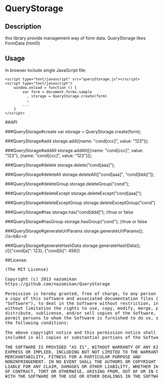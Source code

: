 QueryStorage
===

## Description
this library provide management way of form data.
QueryStorage likes FormData (html5)

## Usage
In browser include single JavaScript file:

    <script type="text/javascript" src="queryStorage.js"></script>
    <script type="text/javascript">
        window.onload = function () {
            var form = document.forms.sample
              , storage = QueryStorage.create(form)
              ;
            ...
        }
    </script>

##API

###QueryStorage#create
    var storage = QueryStorage.create(form);

###QueryStorage#add
    storage.add({name: "cond[ccc]", value: "123"});

###QueryStorage#addAll
    storage.addAll([{name: "cond[ccc]", value: "123"}, {name: "cond[ccc]", value: "123"}]);

###QueryStorage#delete
    storage.delete("cond[aaa]");

###QueryStorage#deleteAll
    storage.deleteAll(["cond[aaa]", "cond[bbb]"]);

###QueryStorage#deleteGroup
    storage.deleteGroup("cond");

###QueryStorage#deleteExcept
    storage.deleteExcept("cond[aaa]");

###QueryStorage#deleteExceptGroup
    storage.deleteExceptGroup("cond")

###QueryStorage#has
    storage.has("cond[ddd]"); //true or false

###QueryStorage#hasGroup
    storage.hasGroup("cond"); //true or false

###QueryStorage#generateUrlParams
    storage.generateUrlParams(); //a=b&amp;c=d

###QueryStorage#generateHashData
    storage.generateHashData(); //[{"cond[a]": 123}, {"cond[b]": 456}]

##License:
<pre>
(The MIT License)

Copyright (c) 2013 nazomikan
https://github.com/nazomikan/QueryStorage

Permission is hereby granted, free of charge, to any person obtaining
a copy of this software and associated documentation files (the
"Software"), to deal in the Software without restriction, including
without limitation the rights to use, copy, modify, merge, publish,
distribute, sublicense, and/or sell copies of the Software, and to
permit persons to whom the Software is furnished to do so, subject to
the following conditions:

The above copyright notice and this permission notice shall be
included in all copies or substantial portions of the Software.

THE SOFTWARE IS PROVIDED "AS IS", WITHOUT WARRANTY OF ANY KIND,
EXPRESS OR IMPLIED, INCLUDING BUT NOT LIMITED TO THE WARRANTIES OF
MERCHANTABILITY, FITNESS FOR A PARTICULAR PURPOSE AND
NONINFRINGEMENT. IN NO EVENT SHALL THE AUTHORS OR COPYRIGHT HOLDERS BE
LIABLE FOR ANY CLAIM, DAMAGES OR OTHER LIABILITY, WHETHER IN AN ACTION
OF CONTRACT, TORT OR OTHERWISE, ARISING FROM, OUT OF OR IN CONNECTION
WITH THE SOFTWARE OR THE USE OR OTHER DEALINGS IN THE SOFTWARE.
</pre>

